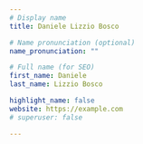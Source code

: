 ```yaml
---
# Display name
title: Daniele Lizzio Bosco

# Name pronunciation (optional)
name_pronunciation: ""

# Full name (for SEO)
first_name: Daniele
last_name: Lizzio Bosco

highlight_name: false
website: https://example.com
# superuser: false

---
```


